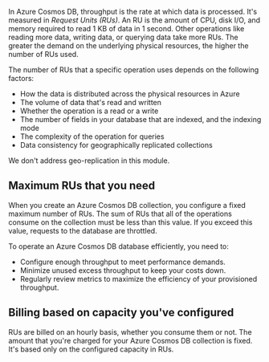 In Azure Cosmos DB, throughput is the rate at which data is processed. It's measured in _Request Units (RUs)_. An RU is the amount of CPU, disk I/O, and memory required to read 1 KB of data in 1 second. Other operations like reading more data, writing data, or querying data take more RUs. The greater the demand on the underlying physical resources, the higher the number of RUs used.

The number of RUs that a specific operation uses depends on the following factors:

- How the data is distributed across the physical resources in Azure
- The volume of data that's read and written
- Whether the operation is a read or a write
- The number of fields in your database that are indexed, and the indexing mode
- The complexity of the operation for queries
- Data consistency for geographically replicated collections

We don't address geo-replication in this module.

## Maximum RUs that you need

When you create an Azure Cosmos DB collection, you configure a fixed maximum number of RUs. The sum of RUs that all of the operations consume on the collection must be less than this value. If you exceed this value, requests to the database are throttled.

To operate an Azure Cosmos DB database efficiently, you need to:

- Configure enough throughput to meet performance demands.
- Minimize unused excess throughput to keep your costs down.
- Regularly review metrics to maximize the efficiency of your provisioned throughput.

## Billing based on capacity you've configured

RUs are billed on an hourly basis, whether you consume them or not. The amount that you're charged for your Azure Cosmos DB collection is fixed. It's based only on the configured capacity in RUs.
